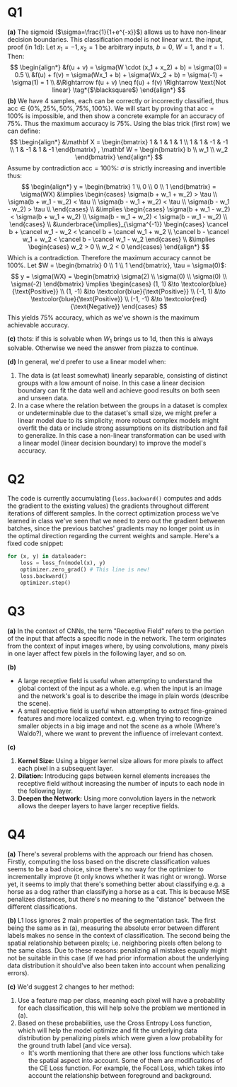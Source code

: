 # Q1
**(a)** The sigmoid ($\sigma=\frac{1}{1+e^{-x}}$) allows us to have non-linear decision boundaries. 
This classification model is not linear w.r.t. the input, proof (in 1d):
Let $x_1 = -1, x_2 = 1$ be arbitrary inputs, $b = 0$, $W = 1$, and $\tau = 1$. Then:
$$
\begin{align*}
&f(u + v) = \sigma(W \cdot (x_1 + x_2) + b) = \sigma(0) = 0.5 \\
&f(u) + f(v) = \sigma(Wx_1 + b) + \sigma(Wx_2 + b) = \sigma(-1) + \sigma(1) = 1 \\
&\Rightarrow f(u + v) \neq f(u) + f(v) \Rightarrow \text{Not linear} \tag*{$\blacksquare$}
\end{align*}
$$ 
**(b)** We have 4 samples, each can be correctly or incorrectly classified, thus $\text{acc} \in \{0\%, 25\%, 50\%, 75\%, 100\%\}$. We will start by proving that $\text{acc} = 100\%$ is impossible, and then show a concrete example for an accuracy of $75\%$. Thus the maximum accuracy is $75\%$.
Using the bias trick (first row) we can define:
$$
\begin{align*}
&\mathbf X =
\begin{bmatrix}
1 & 1 & 1 & 1 \\
1 & 1 & -1 & -1 \\
1 & -1 & 1 & -1
\end{bmatrix}
, \mathbf W = 
\begin{bmatrix}
b \\
w_1 \\
w_2
\end{bmatrix}
\end{align*}
$$
Assume by contradiction $\text{acc} = 100\%$:
$\sigma$ is strictly increasing and invertible thus:
$$
\begin{align*}
y =
\begin{bmatrix}
1 \\
0 \\
0 \\
1
\end{bmatrix}
 = \sigma(WX) &\implies
\begin{cases}
\sigma(b + w_1 + w_2) > \tau \\
\sigma(b + w_1 - w_2) < \tau \\
\sigma(b - w_1 + w_2) < \tau \\
\sigma(b - w_1 - w_2) > \tau \\
\end{cases} \\
&\implies \begin{cases}
\sigma(b + w_1 - w_2) < \sigma(b + w_1 + w_2) \\
\sigma(b - w_1 + w_2) < \sigma(b - w_1 - w_2) \\
\end{cases} \\
&\underbrace{\implies}_{\sigma^{-1}} \begin{cases}
\cancel b + \cancel w_1 - w_2 <  \cancel b + \cancel w_1 + w_2 \\
\cancel b - \cancel w_1 + w_2 <  \cancel b - \cancel w_1 - w_2
\end{cases} \\
&\implies \begin{cases}
w_2 > 0 \\
w_2 < 0
\end{cases}
\end{align*}
$$
$$\tag*{$\blacksquare$}$$
Which is a contradiction. Therefore the maximum accuracy cannot be $100\%$.
Let $W = \begin{bmatrix} 0 \\ 1 \\ 1 \end{bmatrix}, \tau = \sigma(0)$:
$$
y = \sigma(WX) =
\begin{bmatrix}
\sigma(2) \\
\sigma(0) \\
\sigma(0) \\
\sigma(-2)
\end{bmatrix}
\implies \begin{cases}
(1, 1) &\to \textcolor{blue}{\text{Positive}} \\
(1, -1) &\to \textcolor{blue}{\text{Positive}} \\
(-1, 1) &\to \textcolor{blue}{\text{Positive}} \\
(-1, -1) &\to \textcolor{red}{\text{Negative}}
\end{cases}
$$
This yields $75\%$ accuracy, which as we've shown is the maximum achievable accuracy.

**(c)** thots: if this is solvable when $W_1$ brings us to 1d, then this is always solvable. Otherwise we need the answer from piazza to continue.

**(d)** In general, we'd prefer to use a linear model when:
1. The data is (at least somewhat) linearly separable, consisting of distinct groups with a low amount of noise. In this case a linear decision boundary can fit the data well and achieve good results on both seen and unseen data.
2. In a case where the relation between the groups in a dataset is complex or undeterminable due to the dataset's small size, we might prefer a linear model due to its simplicity; more robust complex models might overfit the data or include strong assumptions on its distribution and fail to generalize. In this case a non-linear transformation can be used with a linear model (linear decision boundary) to improve the model's accuracy.
# Q2
The code is currently accumulating (`loss.backward()` computes and adds the gradient to the existing values) the gradients throughout different iterations of different samples. In the correct optimization process we've learned in class we've seen that we need to zero out the gradient between batches, since the previous batches' gradients may no longer point us in the optimal direction regarding the current weights and sample.
Here's a fixed code snippet:
```python
for (x, y) in dataloader:
	loss = loss_fn(model(x), y)
	optimizer.zero_grad() # This line is new!
	loss.backward()
	optimizer.step()
```

# Q3
**(a)** In the context of CNNs, the term "Receptive Field" refers to the portion of the input that affects a specific node in the network. The term originates from the context of input images where, by using convolutions, many pixels in one layer affect few pixels in the following layer, and so on.

**(b)**
- A large receptive field is useful when attempting to understand the global context of the input as a whole. e.g. when the input is an image and the network's goal is to describe the image in plain words (describe the scene).
- A small receptive field is useful when attempting to extract fine-grained features and more localized context. e.g. when trying to recognize smaller objects in a big image and not the scene as a whole (Where's Waldo?), where we want to prevent the influence of irrelevant context.

**(c)**
1. **Kernel Size:** Using a bigger kernel size allows for more pixels to affect each pixel in a subsequent layer.
2. **Dilation:** Introducing gaps between kernel elements increases the receptive field without increasing the number of inputs to each node in the following layer.
3. **Deepen the Network:** Using more convolution layers in the network allows the deeper layers to have larger receptive fields.
# Q4
**(a)** There's several problems with the approach our friend has chosen.
Firstly, computing the loss based on the discrete classification values seems to be a bad choice, since there's no way for the optimizer to incrementally improve (it only knows whether it was right or wrong). Worse yet, it seems to imply that there's something better about classifying e.g. a horse as a dog rather than classifying a horse as a cat. This is because MSE penalizes distances, but there's no meaning to the "distance" between the different classifications.

**(b)** L1 loss ignores 2 main properties of the segmentation task. The first being the same as in (a), measuring the absolute error between different labels makes no sense in the context of classification. The second being the spatial relationship between pixels; i.e. neighboring pixels often belong to the same class. Due to these reasons: penalizing all mistakes equally might not be suitable in this case (if we had prior information about the underlying data distribution it should've also been taken into account when penalizing errors).

**(c)** We'd suggest 2 changes to her method:
1. Use a feature map per class, meaning each pixel will have a probability for each classification, this will help solve the problem we mentioned in (a).
2. Based on these probabilities, use the Cross Entropy Loss function, which will help the model optimize and fit the underlying data distribution by penalizing pixels which were given a low probability for the ground truth label (and vice versa).
	- It's worth mentioning that there are other loss functions which take the spatial aspect into account. Some of them are modifications of the CE Loss function. For example, the Focal Loss, which takes into account the relationship between foreground and background.